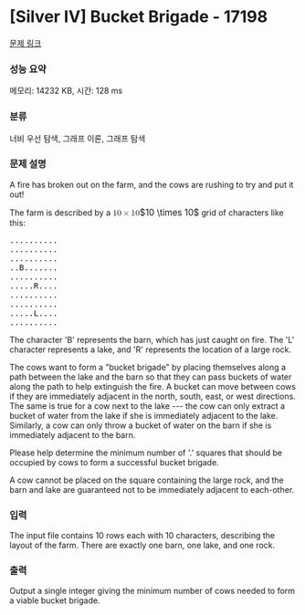 # [Silver IV] Bucket Brigade - 17198 

[문제 링크](https://www.acmicpc.net/problem/17198) 

### 성능 요약

메모리: 14232 KB, 시간: 128 ms

### 분류

너비 우선 탐색, 그래프 이론, 그래프 탐색

### 문제 설명

<p>A fire has broken out on the farm, and the cows are rushing to try and put it out!</p>

<p>The farm is described by a <mjx-container class="MathJax" jax="CHTML" style="font-size: 109%; position: relative;"><mjx-math class="MJX-TEX" aria-hidden="true"><mjx-mn class="mjx-n"><mjx-c class="mjx-c31"></mjx-c><mjx-c class="mjx-c30"></mjx-c></mjx-mn><mjx-mo class="mjx-n" space="3"><mjx-c class="mjx-cD7"></mjx-c></mjx-mo><mjx-mn class="mjx-n" space="3"><mjx-c class="mjx-c31"></mjx-c><mjx-c class="mjx-c30"></mjx-c></mjx-mn></mjx-math><mjx-assistive-mml unselectable="on" display="inline"><math xmlns="http://www.w3.org/1998/Math/MathML"><mn>10</mn><mo>×</mo><mn>10</mn></math></mjx-assistive-mml><span aria-hidden="true" class="no-mathjax mjx-copytext">$10 \times 10$</span></mjx-container> grid of characters like this:</p>

<pre>..........
..........
..........
..B.......
..........
.....R....
..........
..........
.....L....
..........
</pre>

<p>The character 'B' represents the barn, which has just caught on fire. The 'L' character represents a lake, and 'R' represents the location of a large rock.</p>

<p>The cows want to form a "bucket brigade" by placing themselves along a path between the lake and the barn so that they can pass buckets of water along the path to help extinguish the fire. A bucket can move between cows if they are immediately adjacent in the north, south, east, or west directions. The same is true for a cow next to the lake --- the cow can only extract a bucket of water from the lake if she is immediately adjacent to the lake. Similarly, a cow can only throw a bucket of water on the barn if she is immediately adjacent to the barn.</p>

<p>Please help determine the minimum number of '.' squares that should be occupied by cows to form a successful bucket brigade.</p>

<p>A cow cannot be placed on the square containing the large rock, and the barn and lake are guaranteed not to be immediately adjacent to each-other.</p>

### 입력 

 <p>The input file contains 10 rows each with 10 characters, describing the layout of the farm. There are exactly one barn, one lake, and one rock.</p>

### 출력 

 <p>Output a single integer giving the minimum number of cows needed to form a viable bucket brigade.</p>

